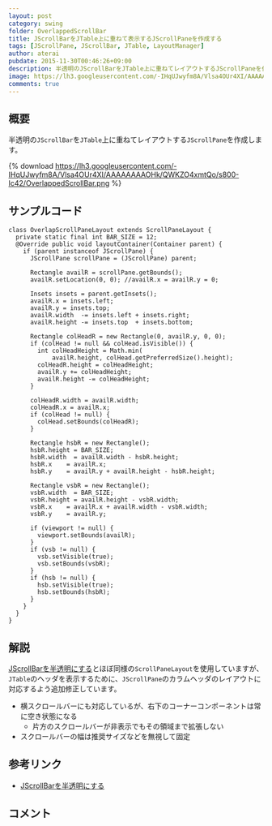 ```yaml
---
layout: post
category: swing
folder: OverlappedScrollBar
title: JScrollBarをJTable上に重ねて表示するJScrollPaneを作成する
tags: [JScrollPane, JScrollBar, JTable, LayoutManager]
author: aterai
pubdate: 2015-11-30T00:46:26+09:00
description: 半透明のJScrollBarをJTable上に重ねてレイアウトするJScrollPaneを作成します。
image: https://lh3.googleusercontent.com/-IHqUJwyfm8A/Vlsa4OUr4XI/AAAAAAAAOHk/QWKZO4xmtQo/s800-Ic42/OverlappedScrollBar.png
comments: true
---
```

## 概要
半透明の`JScrollBar`を`JTable`上に重ねてレイアウトする`JScrollPane`を作成します。

{% download https://lh3.googleusercontent.com/-IHqUJwyfm8A/Vlsa4OUr4XI/AAAAAAAAOHk/QWKZO4xmtQo/s800-Ic42/OverlappedScrollBar.png %}

## サンプルコード
<pre class="prettyprint"><code>class OverlapScrollPaneLayout extends ScrollPaneLayout {
  private static final int BAR_SIZE = 12;
  @Override public void layoutContainer(Container parent) {
    if (parent instanceof JScrollPane) {
      JScrollPane scrollPane = (JScrollPane) parent;

      Rectangle availR = scrollPane.getBounds();
      availR.setLocation(0, 0); //availR.x = availR.y = 0;

      Insets insets = parent.getInsets();
      availR.x = insets.left;
      availR.y = insets.top;
      availR.width  -= insets.left + insets.right;
      availR.height -= insets.top  + insets.bottom;

      Rectangle colHeadR = new Rectangle(0, availR.y, 0, 0);
      if (colHead != null &amp;&amp; colHead.isVisible()) {
        int colHeadHeight = Math.min(
            availR.height, colHead.getPreferredSize().height);
        colHeadR.height = colHeadHeight;
        availR.y += colHeadHeight;
        availR.height -= colHeadHeight;
      }

      colHeadR.width = availR.width;
      colHeadR.x = availR.x;
      if (colHead != null) {
        colHead.setBounds(colHeadR);
      }

      Rectangle hsbR = new Rectangle();
      hsbR.height = BAR_SIZE;
      hsbR.width  = availR.width - hsbR.height;
      hsbR.x    = availR.x;
      hsbR.y    = availR.y + availR.height - hsbR.height;

      Rectangle vsbR = new Rectangle();
      vsbR.width  = BAR_SIZE;
      vsbR.height = availR.height - vsbR.width;
      vsbR.x    = availR.x + availR.width - vsbR.width;
      vsbR.y    = availR.y;

      if (viewport != null) {
        viewport.setBounds(availR);
      }
      if (vsb != null) {
        vsb.setVisible(true);
        vsb.setBounds(vsbR);
      }
      if (hsb != null) {
        hsb.setVisible(true);
        hsb.setBounds(hsbR);
      }
    }
  }
}
</code></pre>

## 解説
[JScrollBarを半透明にする](http://ateraimemo.com/Swing/TranslucentScrollBar.html)とほぼ同様の`ScrollPaneLayout`を使用していますが、`JTable`のヘッダを表示するために、`JScrollPane`のカラムヘッダのレイアウトに対応するよう追加修正しています。

- 横スクロールバーにも対応しているが、右下のコーナーコンポーネントは常に空き状態になる
    - 片方のスクロールバーが非表示でもその領域まで拡張しない
- スクロールバーの幅は推奨サイズなどを無視して固定

<!-- dummy comment line for breaking list -->

## 参考リンク
- [JScrollBarを半透明にする](http://ateraimemo.com/Swing/TranslucentScrollBar.html)

<!-- dummy comment line for breaking list -->

## コメント
